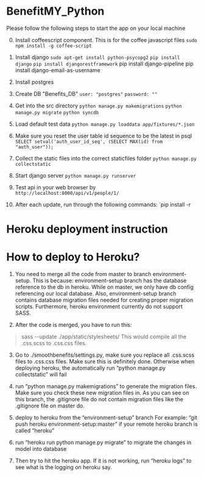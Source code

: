 BenefitMY_Python
================

Please follow the following steps to start the app on your local machine

0. Install coffeescript component. This is for the coffee javascript files
`sudo npm install -g coffee-script`

1. Install django
`sudo apt-get install python-psycopg2`
`pip install django`
`pip install djangorestframework`
 pip install django-pipeline
 pip install django-email-as-username


2. Install postgres

3. Create DB "Benefits_DB"
`user: "postgres"`
`password: ""`

4. Get into the src directory
`python manage.py makemigrations`
`python manage.py migrate`
`python syncdb`

5. Load default test data
`python manage.py loaddata app/fixtures/*.json`

6. Make sure you reset the user table id sequence to be the latest in psql
`SELECT setval('auth_user_id_seq', (SELECT MAX(id) from "auth_user"));`

7. Collect the static files into the correct staticfiles folder
`python manage.py collectstatic`

8. Start django server
`python manage.py runserver`

9. Test api in your web browser by
`http://localhost:8000/api/v1/people/1/`

10. After each update, run through the following commands:
`pip install -r


# Heroku deployment instruction
How to deploy to Heroku?
========================

1. You need to merge all the code from master to branch environment-setup.
This is because: environment-setup branch has the database reference to the db in heroku. While on master, we only have db config referencing our local database. Also, environment-setup branch contains database migration files needed for creating proper migration scripts. Furthermore, heroku environment currently do not support SASS.

2. After the code is merged, you have to run this:
> sass --update ./app/static/stylesheets/
This would compile all the .css.scss to .css.css files.

3. Go to ./smoothbenefits/settings.py, make sure you replace all .css.scss files to .css.css files. Make sure this is definitely done. Otherwise when deploying heroku, the automatically run  “python manage.py collectstatic” will fail

4. run “python manage.py makemigrations” to generate the migration files. Make sure you check these new migration files in. As you can see on this branch, the .gitignore file do not contain migration files like the .gitignore file on master do.

5. deploy to heroku from the “environment-setup” branch For example: “git push heroku environment-setup:master” if your remote heroku branch is called “heroku”

6. run “heroku run python manage.py migrate” to migrate the changes in model into database

7. Then try to hit the heroku app. If it is not working, run “heroku logs” to see what is the logging on heroku say.
